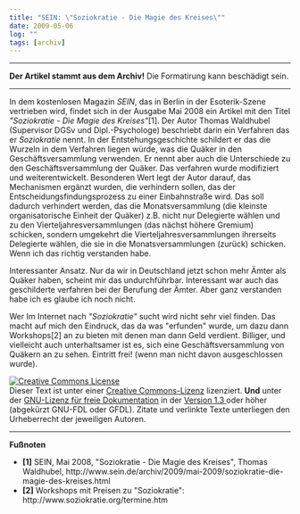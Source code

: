 ```yaml
---
title: "SEIN: \"Soziokratie - Die Magie des Kreises\""
date: 2009-05-06
log: ""
tags: [archiv]
---
```

<hr><b>Der Artikel stammt aus dem Archiv!</b> Die Formatirung kann beschädigt sein.<hr>
In dem kostenlosen Magazin  <i>SEIN</i>, das in Berlin in der Esoterik-Szene vertrieben wird, findet sich in der Ausgabe Mai 2008 ein Artikel mit den Titel <cite>"Soziokratie - Die Magie des Kreises"</cite>[1]. Der Autor Thomas Waldhubel (Supervisor DGSv und Dipl.-Psychologe) beschriebt darin ein Verfahren das er <i>Soziokratie</i> nennt. In der Entstehungsgeschichte schildert er das die Wurzeln in dem Verfahren liegen würde, was die Quäker in den Geschäftsversammlung verwenden.
<!--break-->
Er nennt aber auch die Unterschiede zu den Geschäftsversammlung der Quäker. Das verfahren wurde modifiziert und weiterentwickelt. Besonderen Wert legt der Autor darauf, das Mechanismen ergänzt wurden, die verhindern sollen, das der Entscheidungsfindungsprozess zu einer Einbahnstraße wird. Das soll dadurch verhindert werden, das die Monatsversammlung (die kleinste organisatorische Einheit der Quäker) z.B. nicht nur Delegierte wählen und zu den Vierteljahresversammlungen (das nächst höhere Gremium) schicken, sondern umgekehrt die  Vierteljahresversammlungen ihrerseits Delegierte wählen, die sie in die Monatsversammlungen (zurück) schicken. Wenn ich das richtig verstanden habe.

Interessanter Ansatz. Nur da wir in Deutschland jetzt schon mehr Ämter als Quäker haben, scheint mir das undurchführbar. Interessant war auch das geschilderte verfahren bei der Berufung der Ämter. Aber ganz verstanden habe ich es glaube ich noch nicht. 

Wer Im Internet nach <i>"Soziokratie"</i> sucht wird nicht sehr viel finden. Das macht auf mich den Eindruck, das da was "erfunden" wurde, um dazu dann Workshops[2] an zu bieten mit denen man dann Geld verdient. Billiger, und vielleicht auch unterhaltsamer ist es, sich eine Geschäftsversammlung von Quäkern an zu sehen. Eintritt frei! (wenn man nicht davon ausgeschlossen wurde).

<a rel="license" href="http://creativecommons.org/licenses/by-sa/3.0/de/"><img alt="Creative Commons License" style="border-width:0" src="http://i.creativecommons.org/l/by-sa/3.0/de/88x31.png" /></a><br />Dieser <span xmlns:dc="http://purl.org/dc/elements/1.1/" href="http://purl.org/dc/dcmitype/Text" rel="dc:type">Text</span> ist unter einer <a rel="license" href="http://creativecommons.org/licenses/by-sa/3.0/de/">Creative Commons-Lizenz</a> lizenziert. <b>Und</b> unter der <a href="http://de.wikipedia.org/wiki/GFDL">GNU-Lizenz für freie Dokumentation</a> in der <a href="http://www.gnu.org/licenses/fdl-1.3.html">Version 1.3 </a> oder höher (abgekürzt GNU-FDL oder GFDL). Zitate und verlinkte Texte unterliegen den Urheberrecht der jeweiligen Autoren.

<hr>
<b>Fußnoten</b>
<ul>
<li><b>[1]</b>  SEIN, Mai 2008, "Soziokratie - Die Magie des Kreises", Thomas Waldhubel, http://www.sein.de/archiv/2009/mai-2009/soziokratie-die-magie-des-kreises.html</li>
<li><b>[2]</b>  Workshops mit Preisen zu "Soziokratie": 
http://www.soziokratie.org/termine.htm</li>
</ul>
